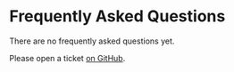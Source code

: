 # Frequently Asked Questions

There are no frequently asked questions yet.

Please open a ticket [on GitHub](https://github.com/firefly-iii/firefly-iii/).
